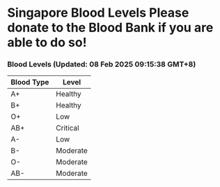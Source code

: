 Singapore Blood Levels
 Please donate to the Blood Bank if you are able to do so!
================================================================================================================================

### Blood Levels (Updated: 08 Feb 2025 09:15:38 GMT+8)
| Blood Type | Level     |
|------------|-----------|
| A+     | Healthy |
| B+     | Healthy |
| O+     | Low |
| AB+     | Critical |
| A-     | Low |
| B-     | Moderate |
| O-     | Moderate |
| AB-     | Moderate |
